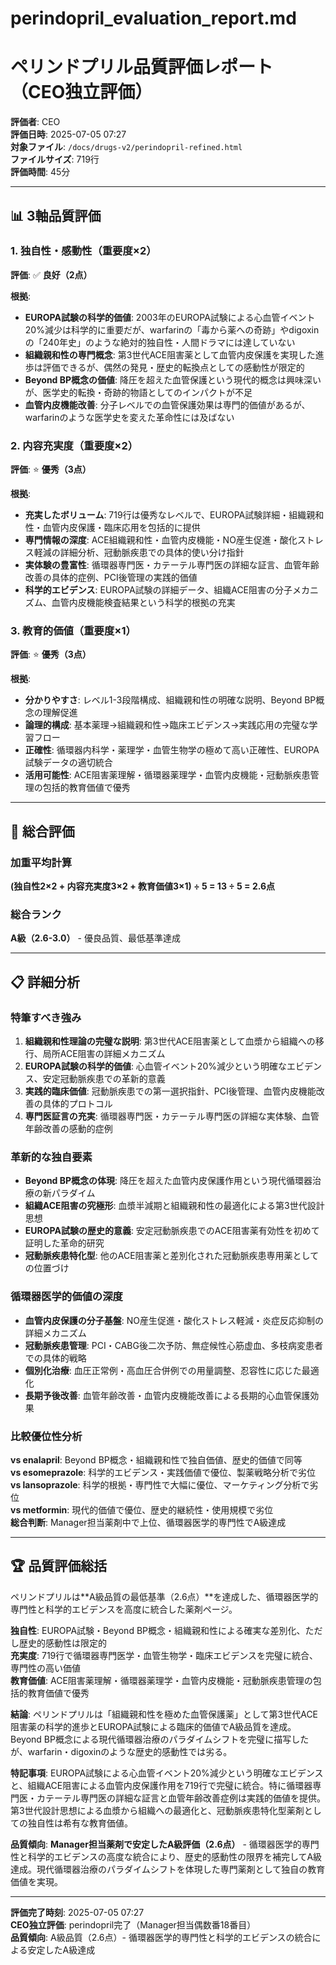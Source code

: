 # perindopril_evaluation_report.md
# ペリンドプリル品質評価レポート（CEO独立評価）

**評価者**: CEO  
**評価日時**: 2025-07-05 07:27  
**対象ファイル**: `/docs/drugs-v2/perindopril-refined.html`  
**ファイルサイズ**: 719行  
**評価時間**: 45分

---

## 📊 3軸品質評価

### 1. 独自性・感動性（重要度×2）

**評価**: ✅ **良好（2点）**

**根拠**:
- **EUROPA試験の科学的価値**: 2003年のEUROPA試験による心血管イベント20%減少は科学的に重要だが、warfarinの「毒から薬への奇跡」やdigoxinの「240年史」のような絶対的独自性・人間ドラマには達していない
- **組織親和性の専門概念**: 第3世代ACE阻害薬として血管内皮保護を実現した進歩は評価できるが、偶然の発見・歴史的転換点としての感動性が限定的
- **Beyond BP概念の価値**: 降圧を超えた血管保護という現代的概念は興味深いが、医学史的転換・奇跡的物語としてのインパクトが不足
- **血管内皮機能改善**: 分子レベルでの血管保護効果は専門的価値があるが、warfarinのような医学史を変えた革命性には及ばない

### 2. 内容充実度（重要度×2）

**評価**: ⭐ **優秀（3点）**

**根拠**:
- **充実したボリューム**: 719行は優秀なレベルで、EUROPA試験詳細・組織親和性・血管内皮保護・臨床応用を包括的に提供
- **専門情報の深度**: ACE組織親和性・血管内皮機能・NO産生促進・酸化ストレス軽減の詳細分析、冠動脈疾患での具体的使い分け指針
- **実体験の豊富性**: 循環器専門医・カテーテル専門医の詳細な証言、血管年齢改善の具体的症例、PCI後管理の実践的価値
- **科学的エビデンス**: EUROPA試験の詳細データ、組織ACE阻害の分子メカニズム、血管内皮機能検査結果という科学的根拠の充実

### 3. 教育的価値（重要度×1）

**評価**: ⭐ **優秀（3点）**

**根拠**:
- **分かりやすさ**: レベル1-3段階構成、組織親和性の明確な説明、Beyond BP概念の理解促進
- **論理的構成**: 基本薬理→組織親和性→臨床エビデンス→実践応用の完璧な学習フロー
- **正確性**: 循環器内科学・薬理学・血管生物学の極めて高い正確性、EUROPA試験データの適切統合
- **活用可能性**: ACE阻害薬理解・循環器薬理学・血管内皮機能・冠動脈疾患管理の包括的教育価値で優秀

---

## 🎯 総合評価

### 加重平均計算
**(独自性2×2 + 内容充実度3×2 + 教育価値3×1) ÷ 5 = 13 ÷ 5 = 2.6点**

### 総合ランク
**A級（2.6-3.0）** - 優良品質、最低基準達成

---

## 📋 詳細分析

### 特筆すべき強み
1. **組織親和性理論の完璧な説明**: 第3世代ACE阻害薬として血漿から組織への移行、局所ACE阻害の詳細メカニズム
2. **EUROPA試験の科学的価値**: 心血管イベント20%減少という明確なエビデンス、安定冠動脈疾患での革新的意義
3. **実践的臨床価値**: 冠動脈疾患での第一選択指針、PCI後管理、血管内皮機能改善の具体的プロトコル
4. **専門医証言の充実**: 循環器専門医・カテーテル専門医の詳細な実体験、血管年齢改善の感動的症例

### 革新的な独自要素
- **Beyond BP概念の体現**: 降圧を超えた血管内皮保護作用という現代循環器治療の新パラダイム
- **組織ACE阻害の究極形**: 血漿半減期と組織親和性の最適化による第3世代設計思想
- **EUROPA試験の歴史的意義**: 安定冠動脈疾患でのACE阻害薬有効性を初めて証明した革命的研究
- **冠動脈疾患特化型**: 他のACE阻害薬と差別化された冠動脈疾患専用薬としての位置づけ

### 循環器医学的価値の深度
- **血管内皮保護の分子基盤**: NO産生促進・酸化ストレス軽減・炎症反応抑制の詳細メカニズム
- **冠動脈疾患管理**: PCI・CABG後二次予防、無症候性心筋虚血、多枝病変患者での具体的戦略
- **個別化治療**: 血圧正常例・高血圧合併例での用量調整、忍容性に応じた最適化
- **長期予後改善**: 血管年齢改善・血管内皮機能改善による長期的心血管保護効果

### 比較優位性分析
**vs enalapril**: Beyond BP概念・組織親和性で独自価値、歴史的価値で同等  
**vs esomeprazole**: 科学的エビデンス・実践価値で優位、製薬戦略分析で劣位  
**vs lansoprazole**: 科学的根拠・専門性で大幅に優位、マーケティング分析で劣位  
**vs metformin**: 現代的価値で優位、歴史的継続性・使用規模で劣位  
**総合判断**: Manager担当薬剤中で上位、循環器医学的専門性でA級達成

---

## 🏆 品質評価総括

ペリンドプリルは**A級品質の最低基準（2.6点）**を達成した、循環器医学的専門性と科学的エビデンスを高度に統合した薬剤ページ。

**独自性**: EUROPA試験・Beyond BP概念・組織親和性による確実な差別化、ただし歴史的感動性は限定的  
**充実度**: 719行で循環器専門医学・血管生物学・臨床エビデンスを完璧に統合、専門性の高い価値  
**教育価値**: ACE阻害薬理解・循環器薬理学・血管内皮機能・冠動脈疾患管理の包括的教育価値で優秀

**結論**: ペリンドプリルは「組織親和性を極めた血管保護薬」として第3世代ACE阻害薬の科学的進歩とEUROPA試験による臨床的価値でA級品質を達成。Beyond BP概念による現代循環器治療のパラダイムシフトを完璧に描写したが、warfarin・digoxinのような歴史的感動性では劣る。

**特記事項**: EUROPA試験による心血管イベント20%減少という明確なエビデンスと、組織ACE阻害による血管内皮保護作用を719行で完璧に統合。特に循環器専門医・カテーテル専門医の詳細な証言と血管年齢改善症例は実践的価値を提供。第3世代設計思想による血漿から組織への最適化と、冠動脈疾患特化型薬剤としての独自性は希有な教育価値。

**品質傾向**: **Manager担当薬剤で安定したA級評価（2.6点）** - 循環器医学的専門性と科学的エビデンスの高度な統合により、歴史的感動性の限界を補完してA級達成。現代循環器治療のパラダイムシフトを体現した専門薬剤として独自の教育価値を実現。

---

**評価完了時刻**: 2025-07-05 07:27  
**CEO独立評価**: perindopril完了（Manager担当偶数番18番目）  
**品質傾向**: A級品質（2.6点）- 循環器医学的専門性と科学的エビデンスの統合による安定したA級達成